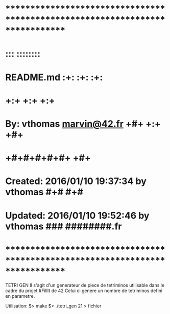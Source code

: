 # **************************************************************************** #
#                                                                              #
#                                                         :::      ::::::::    #
#    README.md                                          :+:      :+:    :+:    #
#                                                     +:+ +:+         +:+      #
#    By: vthomas <marvin@42.fr>                     +#+  +:+       +#+         #
#                                                 +#+#+#+#+#+   +#+            #
#    Created: 2016/01/10 19:37:34 by vthomas           #+#    #+#              #
#    Updated: 2016/01/10 19:52:46 by vthomas          ###   ########.fr        #
#                                                                              #
# **************************************************************************** #

 TETRI GEN
Il s'agit d'un generateur de piece de tetriminos utilisable dans le cadre du projet #FillIt de 42
Celui ci genere un nombre de tetriminos defini en parametre.

Utilisation:
$> make
$> ./tetri_gen 21 > fichier

